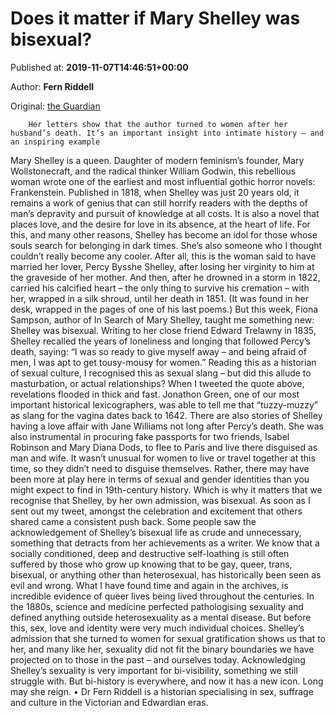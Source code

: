 
# Does it matter if Mary Shelley was bisexual?

Published at: **2019-11-07T14:46:51+00:00**

Author: **Fern Riddell**

Original: [the Guardian](https://www.theguardian.com/books/booksblog/2019/nov/07/does-it-matter-if-mary-shelley-was-bisexual)


        Her letters show that the author turned to women after her husband’s death. It’s an important insight into intimate history – and an inspiring example
      
Mary Shelley is a queen. Daughter of modern feminism’s founder, Mary Wollstonecraft, and the radical thinker William Godwin, this rebellious woman wrote one of the earliest and most influential gothic horror novels: Frankenstein. Published in 1818, when Shelley was just 20 years old, it remains a work of genius that can still horrify readers with the depths of man’s depravity and pursuit of knowledge at all costs. It is also a novel that places love, and the desire for love in its absence, at the heart of life. For this, and many other reasons, Shelley has become an idol for those whose souls search for belonging in dark times.
She’s also someone who I thought couldn’t really become any cooler. After all, this is the woman said to have married her lover, Percy Bysshe Shelley, after losing her virginity to him at the graveside of her mother. And then, after he drowned in a storm in 1822, carried his calcified heart – the only thing to survive his cremation – with her, wrapped in a silk shroud, until her death in 1851. (It was found in her desk, wrapped in the pages of one of his last poems.) But this week, Fiona Sampson, author of In Search of Mary Shelley, taught me something new: Shelley was bisexual.
Writing to her close friend Edward Trelawny in 1835, Shelley recalled the years of loneliness and longing that followed Percy’s death, saying: “I was so ready to give myself away – and being afraid of men, I was apt to get tousy-mousy for women.” Reading this as a historian of sexual culture, I recognised this as sexual slang – but did this allude to masturbation, or actual relationships?
When I tweeted the quote above, revelations flooded in thick and fast. Jonathon Green, one of our most important historical lexicographers, was able to tell me that “tuzzy-muzzy” as slang for the vagina dates back to 1642. There are also stories of Shelley having a love affair with Jane Williams not long after Percy’s death. She was also instrumental in procuring fake passports for two friends, Isabel Robinson and Mary Diana Dods, to flee to Paris and live there disguised as man and wife.
It wasn’t unusual for women to live or travel together at this time, so they didn’t need to disguise themselves. Rather, there may have been more at play here in terms of sexual and gender identities than you might expect to find in 19th-century history. Which is why it matters that we recognise that Shelley, by her own admission, was bisexual.
As soon as I sent out my tweet, amongst the celebration and excitement that others shared came a consistent push back. Some people saw the acknowledgement of Shelley’s bisexual life as crude and unnecessary, something that detracts from her achievements as a writer.
We know that a socially conditioned, deep and destructive self-loathing is still often suffered by those who grow up knowing that to be gay, queer, trans, bisexual, or anything other than heterosexual, has historically been seen as evil and wrong. What I have found time and again in the archives, is incredible evidence of queer lives being lived throughout the centuries. In the 1880s, science and medicine perfected pathologising sexuality and defined anything outside heterosexuality as a mental disease. But before this, sex, love and identity were very much individual choices. Shelley’s admission that she turned to women for sexual gratification shows us that to her, and many like her, sexuality did not fit the binary boundaries we have projected on to those in the past – and ourselves today. Acknowledging Shelley’s sexuality is very important for bi-visibility, something we still struggle with. But bi-history is everywhere, and now it has a new icon. Long may she reign.
• Dr Fern Riddell is a historian specialising in sex, suffrage and culture in the Victorian and Edwardian eras.
